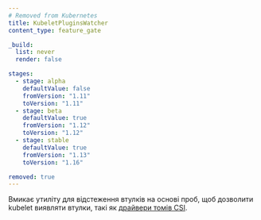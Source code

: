 ```yaml
---
# Removed from Kubernetes
title: KubeletPluginsWatcher
content_type: feature_gate

_build:
  list: never
  render: false

stages:
  - stage: alpha 
    defaultValue: false
    fromVersion: "1.11"
    toVersion: "1.11"
  - stage: beta 
    defaultValue: true
    fromVersion: "1.12"
    toVersion: "1.12"
  - stage: stable
    defaultValue: true
    fromVersion: "1.13"
    toVersion: "1.16"

removed: true
---
```

Вмикає утиліту для відстеження втулків на основі проб, щоб дозволити kubelet виявляти втулки, такі як [драйвери томів CSI](/uk/docs/concepts/storage/volumes/#csi).
